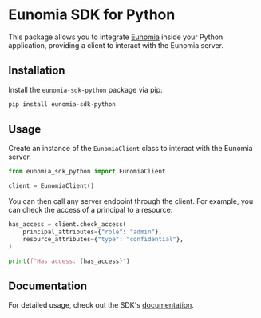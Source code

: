 # Eunomia SDK for Python

This package allows you to integrate [Eunomia][eunomia-github] inside your Python application, providing a client to interact with the Eunomia server.

## Installation

Install the `eunomia-sdk-python` package via pip:

```bash
pip install eunomia-sdk-python
```

## Usage

Create an instance of the `EunomiaClient` class to interact with the Eunomia server.

```python
from eunomia_sdk_python import EunomiaClient

client = EunomiaClient()
```

You can then call any server endpoint through the client. For example, you can check the access of a principal to a resource:

```python
has_access = client.check_access(
    principal_attributes={"role": "admin"},
    resource_attributes={"type": "confidential"},
)

print(f"Has access: {has_access}")
```

## Documentation

For detailed usage, check out the SDK's [documentation][docs].

[eunomia-github]: https://github.com/whataboutyou-ai/eunomia
[docs]: https://whataboutyou-ai.github.io/eunomia/api/sdks/python/

